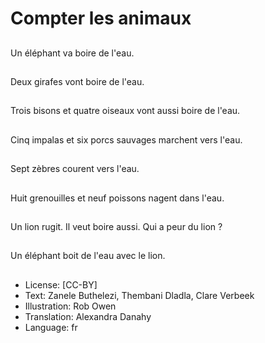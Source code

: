 # Compter les animaux

##
Un éléphant va boire de l'eau.

##
Deux girafes vont boire de l'eau.

##
Trois bisons et quatre oiseaux vont aussi boire de l'eau.

##
Cinq impalas et six porcs sauvages marchent vers l'eau.

##
Sept zèbres courent vers l'eau.

##
Huit grenouilles et neuf poissons nagent dans l'eau.

##
Un lion rugit. Il veut boire aussi. Qui a peur du lion ?

##
Un éléphant boit de l'eau avec le lion.

##
* License: [CC-BY]
* Text: Zanele Buthelezi, Thembani Dladla, Clare Verbeek
* Illustration: Rob Owen
* Translation: Alexandra Danahy
* Language: fr
